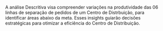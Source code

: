 A análise Descritiva visa compreender variações na produtividade das 06 linhas de separação de pedidos de um Centro de Distrbuição, para identificar áreas abaixo da meta. Esses insights guiarão decisões estratégicas para otimizar a eficiência do Centro de Distribuição.

